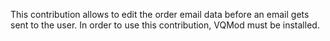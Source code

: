 This contribution allows to edit the order email data before an email gets sent to the user. In order to use this contribution, VQMod must be installed.
